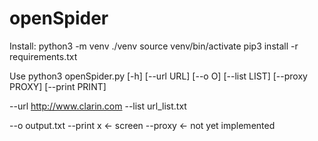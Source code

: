 # openSpider

Install:
python3 -m venv ./venv
source venv/bin/activate
pip3 install -r requirements.txt


Use
python3 openSpider.py [-h] [--url URL] [--o O] [--list LIST] [--proxy PROXY]
                     [--print PRINT]

--url http://www.clarin.com
--list url_list.txt

--o output.txt
--print x  <- screen
--proxy <- not yet implemented
